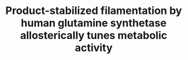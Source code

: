 ---
title: "Product-stabilized filamentation by human glutamine synthetase allosterically tunes metabolic activity"
authors: "**Greene ER**, Muniz R, **Yamamura H**, **Bajaj P, Lee DJ, Thompson EM, Arada A**, Lee GM, Bonomi M, Kollman JM, **Fraser JS**"
# journal: #""
pub_date: "2025-07-04"
image: "/static/img/pub/2025_greene.jpg"
# pmid: #""
# pmcid: #""
biorxiv_version: "2025.07.04.663231v1"
# pdf: #""
paired_maps_and_models:
  - pdb: "9OTM"
    emdb: "70841"
  - pdb: "9OTN"
    emdb: "70842"
  - pdb: "9OTO"
    emdb: "70843"
  - pdb: "9OTP"
    emdb: "70844"
  - pdb: "9OTQ"
    emdb: "70845"
zenodo: 
  - code: "15742546"
    description: "Glutamine synthetase cryo-EM EMMIVox ensemble refinements"
links:
  - name: "PLUMED-NEST entry: Product-stabilized filamentation by human glutamine synthetase allosterically tunes metabolic activity"
    url: "https://www.plumed-nest.org/eggs/25/017/"
  - name: "Kollman Lab @ UW"
    url: "https://sites.uw.edu/jkoll/"
  - name: "Bonomi Lab @ Pasteur Institute"
    url: "https://research.pasteur.fr/en/member/massimiliano-bonomi/"
---